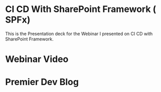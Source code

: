 # CI CD With SharePoint Framework ( SPFx)
This is the Presentation deck for the Webinar I presented on CI CD with SharePoint Framework.


# Webinar Video


# Premier Dev Blog


